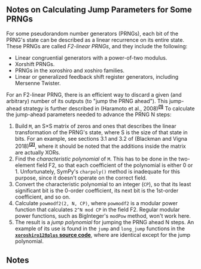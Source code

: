 <a id=Notes_on_Calculating_Jump_Parameters_for_Some_PRNGs></a>
## Notes on Calculating Jump Parameters for Some PRNGs

For some pseudorandom number generators (PRNGs), each bit of the PRNG's state can be described as a linear recurrence on its entire state.  These PRNGs are called _F2-linear PRNGs_, and they include the following:

- Linear congruential generators with a power-of-two modulus.
- Xorshift PRNGs.
- PRNGs in the xoroshiro and xoshiro families.
- Linear or generalized feedback shift register generators, including Mersenne Twister.

For an F2-linear PRNG, there is an efficient way to discard a given (and arbitrary) number of its outputs (to "jump the PRNG ahead").  This jump-ahead strategy is further described in (Haramoto et al., 2008)<sup>[**(1)**](#Note1)</sup>  To calculate the jump-ahead parameters needed to advance the PRNG N steps:

1. Build `M`, an S&times;S matrix of zeros and ones that describes the linear transformation of the PRNG's state, where S is the size of that state in bits.  For an example, see sections 3.1 and 3.2 of (Blackman and Vigna 2018)<sup>[**(2)**](#Note2)</sup>, where it should be noted that the additions inside the matrix are actually XORs.
2. Find the _characteristic polynomial_ of `M`.  This has to be done in the two-element field F2, so that each coefficient of the polynomial is either 0 or 1. Unfortunately, SymPy's `charpoly()` method is inadequate for this purpose, since it doesn't operate on the correct field.
3. Convert the characteristic polynomial to an integer (`CP`), so that its least significant bit is the 0-order coefficient, its next bit is the 1st-order coefficient, and so on.
4. Calculate `powmodf2(2, N, CP)`, where `powmodf2` is a modular power function that calculates `2^N mod CP` in the field F2.  Regular modular power functions, such as BigInteger's `modPow` method, won't work here.
5. The result is a _jump polynomial_ for jumping the PRNG ahead N steps.  An example of its use is found in the `jump` and `long_jump` functions in the [**`xoroshiro128plus` source code**](http://xoshiro.di.unimi.it/xoroshiro128plus.c), where are identical except for the jump polynomial.

<a id=Notes></a>
## Notes

